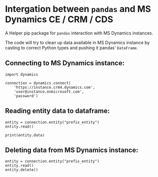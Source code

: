 # Intergation between `pandas` and MS Dynamics CE / CRM / CDS

A Helper pip package for `pandas` interaction with MS Dynamics instances.

The code will try to clean up data available in MS Dynamics instance by casting to correct Python types and pushing it pandas' `DataFrame`.

## Connecting to MS Dynamics instance:

```
import dynamics

connection = dynamics.connect(
    'https://instance.crm4.dynamics.com', 
    'user@instance.onmicrosoft.com', 
    'password')
```

## Reading entity data to dataframe:

```
entity = connection.entity("prefix_entity")
entity.read()

print(entity.data)
```

## Deleting data from MS Dynamics instance:

```
entity = connection.entity("prefix_entity")
entity.read()
entity.delete()
```